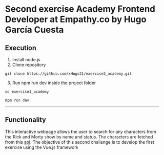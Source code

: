# Second exercise Academy Frontend Developer at Empathy.co by Hugo García Cuesta

## Execution
1. Install node.js
2. Clone repository
```
git clone https://github.com/xHugo21/exercise2_academy.git
```
3. Run npm run dev inside the project folder
```
cd exercise1_academy
```
```
npm run dev
```

***

## Functionality
This interactive webpage allows the user to search for any characters from the Rick and Morty show by name and status. The characters are fetched from this [api](https://rickandmortyapi.com/). The objective of this second challenge is to develop the first exercise using the Vue.js framework
